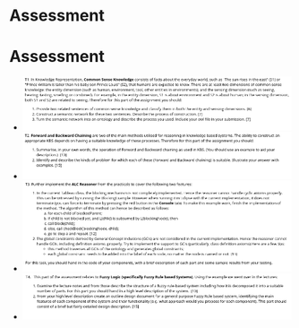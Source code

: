 <!-- TITLE: Assessment -->
<!-- SUBTITLE: A quick summary of Assessment -->

# Assessment

# Assessment
* ![Deepinscreenshot Select Area 20181023124901](/uploads/deepinscreenshot-select-area-20181023124901.png "Deepinscreenshot Select Area 20181023124901")
* ![Deepinscreenshot Select Area 20181023124913](/uploads/deepinscreenshot-select-area-20181023124913.png "Deepinscreenshot Select Area 20181023124913")
* ![Deepinscreenshot Select Area 20181023124939](/uploads/deepinscreenshot-select-area-20181023124939.png "Deepinscreenshot Select Area 20181023124939")
* ![Deepinscreenshot Select Area 20181023124949](/uploads/deepinscreenshot-select-area-20181023124949.png "Deepinscreenshot Select Area 20181023124949")